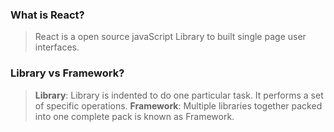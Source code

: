 ### What is React?
> React is a open source javaScript Library to built single page user interfaces.
### Library vs Framework?
> **Library**: Library is indented to do one particular task. It performs a set of specific operations.
>**Framework**: Multiple libraries together packed into one complete pack is known as Framework.
